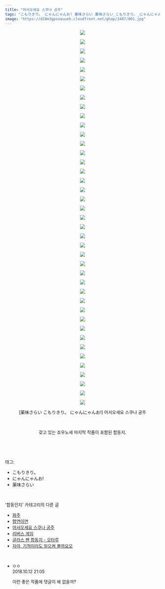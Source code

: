 ```yaml
---
title: "어서오세요 스쿠나 공주"
tags: "こもりきり。 にゃんにゃんお! 薬味さらい 薬味さらい_こもりきり。_にゃんにゃんお! 합동인지 장르_개그 장르_시리어스 캐릭터_레이무 캐릭터_세이자 캐릭터_세키반키 캐릭터_신묘마루 캐릭터_카게로"
image: "https://d28m3gpsoauueh.cloudfront.net/ghap/2487/001.jpg"
---
```

<div class="article">
<p style="text-align: center; clear: none; float: none;"><img src="{{ site.imgserver4 }}/ghap/2487/001.jpg"/></p>
<p style="text-align: center; clear: none; float: none;"><img src="{{ site.imgserver4 }}/ghap/2487/002.jpg"/></p>
<p style="text-align: center; clear: none; float: none;"><img src="{{ site.imgserver4 }}/ghap/2487/003.jpg"/></p>
<p style="text-align: center; clear: none; float: none;"><img src="{{ site.imgserver4 }}/ghap/2487/004.jpg"/></p>
<p style="text-align: center; clear: none; float: none;"><img src="{{ site.imgserver4 }}/ghap/2487/005.jpg"/></p>
<p style="text-align: center; clear: none; float: none;"><img src="{{ site.imgserver4 }}/ghap/2487/006.jpg"/></p>
<p style="text-align: center; clear: none; float: none;"><img src="{{ site.imgserver4 }}/ghap/2487/007.jpg"/></p>
<p style="text-align: center; clear: none; float: none;"><img src="{{ site.imgserver4 }}/ghap/2487/008.jpg"/></p>
<p style="text-align: center; clear: none; float: none;"><img src="{{ site.imgserver4 }}/ghap/2487/009.jpg"/></p>
<p style="text-align: center; clear: none; float: none;"><img src="{{ site.imgserver4 }}/ghap/2487/010.jpg"/></p>
<p style="text-align: center; clear: none; float: none;"><img src="{{ site.imgserver4 }}/ghap/2487/011.jpg"/></p>
<p style="text-align: center; clear: none; float: none;"><img src="{{ site.imgserver4 }}/ghap/2487/012.jpg"/></p>
<p style="text-align: center; clear: none; float: none;"><img src="{{ site.imgserver4 }}/ghap/2487/013.jpg"/></p>
<p style="text-align: center; clear: none; float: none;"><img src="{{ site.imgserver4 }}/ghap/2487/014.jpg"/></p>
<p style="text-align: center; clear: none; float: none;"><img src="{{ site.imgserver4 }}/ghap/2487/015.jpg"/></p>
<p style="text-align: center; clear: none; float: none;"><img src="{{ site.imgserver4 }}/ghap/2487/016.jpg"/></p>
<p style="text-align: center; clear: none; float: none;"><img src="{{ site.imgserver4 }}/ghap/2487/017.jpg"/></p>
<p style="text-align: center; clear: none; float: none;"><img src="{{ site.imgserver4 }}/ghap/2487/018.jpg"/></p>
<p style="text-align: center; clear: none; float: none;"><img src="{{ site.imgserver4 }}/ghap/2487/019.jpg"/></p>
<p style="text-align: center; clear: none; float: none;"><img src="{{ site.imgserver4 }}/ghap/2487/020.jpg"/></p>
<p style="text-align: center; clear: none; float: none;"><img src="{{ site.imgserver4 }}/ghap/2487/021.jpg"/></p>
<p style="text-align: center; clear: none; float: none;"><img src="{{ site.imgserver4 }}/ghap/2487/022.jpg"/></p>
<p style="text-align: center; clear: none; float: none;"><img src="{{ site.imgserver4 }}/ghap/2487/023.jpg"/></p>
<p style="text-align: center; clear: none; float: none;"><img src="{{ site.imgserver4 }}/ghap/2487/024.jpg"/></p>
<p style="text-align: center; clear: none; float: none;"><img src="{{ site.imgserver4 }}/ghap/2487/025.jpg"/></p>
<p style="text-align: center; clear: none; float: none;"><img src="{{ site.imgserver4 }}/ghap/2487/026.jpg"/></p>
<p style="text-align: center; clear: none; float: none;"><img src="{{ site.imgserver4 }}/ghap/2487/027.jpg"/></p>
<p style="text-align: center; clear: none; float: none;"><img src="{{ site.imgserver4 }}/ghap/2487/028.jpg"/></p>
<p style="text-align: center; clear: none; float: none;"><img src="{{ site.imgserver4 }}/ghap/2487/029.jpg"/></p>
<p style="text-align: center; clear: none; float: none;"><img src="{{ site.imgserver4 }}/ghap/2487/030.jpg"/></p>
<p style="text-align: center; clear: none; float: none;"><img src="{{ site.imgserver4 }}/ghap/2487/031.jpg"/></p>
<p style="text-align: center; clear: none; float: none;"><img src="{{ site.imgserver4 }}/ghap/2487/032.jpg"/></p>
<p style="text-align: center; clear: none; float: none;"><img src="{{ site.imgserver4 }}/ghap/2487/033.jpg"/></p>
<p style="text-align: center; clear: none; float: none;"><img src="{{ site.imgserver4 }}/ghap/2487/034.jpg"/></p>
<p style="text-align: center; clear: none; float: none;"><img src="{{ site.imgserver4 }}/ghap/2487/035.jpg"/></p>
<p style="text-align: center; clear: none; float: none;"><img src="{{ site.imgserver4 }}/ghap/2487/036.jpg"/></p>
<p style="text-align: center; clear: none; float: none;"><img src="{{ site.imgserver4 }}/ghap/2487/037.jpg"/></p>
<p style="text-align: center; clear: none; float: none;"><img src="{{ site.imgserver4 }}/ghap/2487/038.jpg"/></p>
<p style="text-align: center; clear: none; float: none;"><img src="{{ site.imgserver4 }}/ghap/2487/039.jpg"/></p>
<p style="text-align: center; clear: none; float: none;"><img src="{{ site.imgserver4 }}/ghap/2487/040.jpg"/></p>
<p style="text-align: center; clear: none; float: none;"><img src="{{ site.imgserver4 }}/ghap/2487/041.jpg"/></p>
<p style="text-align: center; clear: none; float: none;">[薬味さらい こもりきり。 にゃんにゃんお!] 어서오세요 스쿠나 공주</p>
<p style="text-align: center; clear: none; float: none;"><br/></p>
<p style="text-align: center; clear: none; float: none;">갖고 있는 죠우노세 마지막 작품이 포함된 합동지.</p>
<p><br/></p>
</div><br/>
<div class="tagTrail">
<p>태그: </p>
<ul>
<li>こもりきり。</li>
<li>にゃんにゃんお!</li>
<li>薬味さらい</li>
</ul>
</div><br/>
<div class="another">
<p>'합동인지' 카테고리의 다른 글</p>
<ul>
<li><a href="/ghap_2509">화주</a></li>
<li><a href="/ghap_2495">합연이연</a></li>
<li><a href="/ghap_2487">어서오세요 스쿠나 공주</a></li>
<li><a href="/ghap_2483">리버스 게임</a></li>
<li><a href="/ghap_2473">글라스 펜 합동지 - 오타루</a></li>
<li><a href="/ghap_2460">자아, 기적이라도 일으켜 볼까요오</a></li>
</ul>
</div><br/>
<div class="cb_module cb_fluid">
<div class="cb_wrt cb_profile">
<div class="comment">
<ul>
<li class="cb_thumb_off" id="comment15353498">
<div class="cb_comment_area">
<div class="cb_info_area">
<div class="cb_section">
<span class="cb_nick_name">ㅇㅇ</span>
</div>
<div class="cb_section">
<span class="cb_date">2018.10.12 21:05 </span>
</div>
</div>
<div class="cb_dsc_comment">
<p class="cb_dsc">
											이런 좋은 작품에 댓글이 왜 없을까?
										</p>
</div>
</div></li>
</ul>
</div>
</div><!-- commentList close -->
</div><br/>
